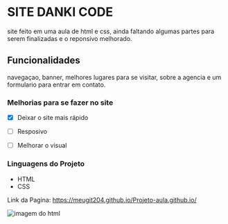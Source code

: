 # SITE DANKI CODE

 site feito em uma aula de html e css, ainda faltando algumas partes para serem finalizadas e o reponsivo melhorado.
 
 ## Funcionalidades
 
 navegaçao, banner, melhores lugares para se visitar, sobre a agencia e um formulario para entrar em contato.
 
 ### Melhorias para se fazer no site
 - [x] Deixar o site mais rápido
 - [ ] Resposivo
 - [ ] Melhorar o visual


### Linguagens do Projeto

* HTML
* CSS

Link da Pagina: https://meugit204.github.io/Projeto-aula.github.io/

![imagem do html](https://img.shields.io/badge/HTML-239120?style=for-the-badge&logo=html5&logoColor=white)

